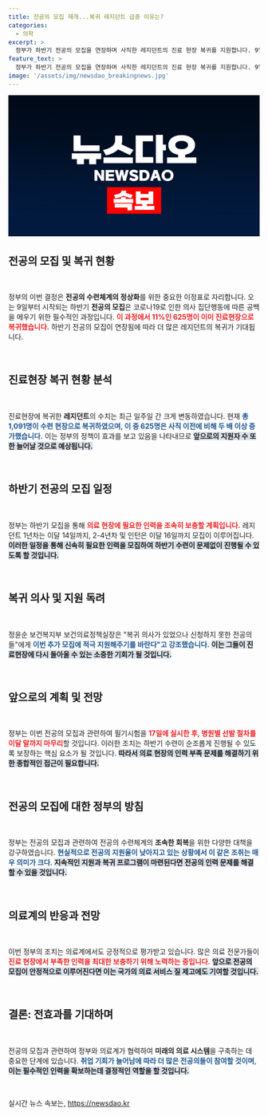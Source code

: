 ```yaml
---
title: 전공의 모집 재개...복귀 레지던트 급증 이유는?
categories:
  - 의학
excerpt: >
  정부가 하반기 전공의 모집을 연장하며 사직한 레지던트의 진료 현장 복귀를 지원합니다. 9일부터 시작되는 모집 기간 동안 놓친 기회를 다시 잡고, 부족한 의료 인력을 보충할 기회를 놓치지 마세요!
feature_text: >
  정부가 하반기 전공의 모집을 연장하며 사직한 레지던트의 진료 현장 복귀를 지원합니다. 9일부터 시작되는 모집 기간 동안 놓친 기회를 다시 잡고, 부족한 의료 인력을 보충할 기회를 놓치지 마세요!
image: '/assets/img/newsdao_breakingnews.jpg'
---
```


<p><img src="/assets/img/newsdao_breakingnews.jpg" alt="firstkoreanews 속보" /></p>

<h2 data-ke-size="size26">전공의 모집 및 복귀 현황</h2>

<p data-ke-size="size16">&nbsp;</p>

<p data-ke-size="size16">정부의 이번 결정은 <b>전공의 수련체계의 정상화</b>를 위한 중요한 이정표로 자리합니다. 오는 9일부터 시작되는 하반기 <b>전공의 모집</b>은 코로나19로 인한 의사 집단행동에 따른 공백을 메우기 위한 필수적인 과정입니다. <b><span style="color: #ee2323;">이 과정에서 11%인 625명이 이미 진료현장으로 복귀했습니다.</span></b> 하반기 전공의 모집이 연장됨에 따라 더 많은 레지던트의 복귀가 기대됩니다.</p>

<p data-ke-size="size16">&nbsp;</p>

<h2 data-ke-size="size26">진료현장 복귀 현황 분석</h2>

<p data-ke-size="size16">&nbsp;</p>

<p data-ke-size="size16">진료현장에 복귀한 <b>레지던트</b>의 수치는 최근 일주일 간 크게 변동하였습니다. 현재 <b><span style="color: #1a5490;">총 1,091명이 수련 현장으로 복귀하였으며, 이 중 625명은 사직 이전에 비해 두 배 이상 증가했습니다.</span></b> 이는 정부의 정책이 효과를 보고 있음을 나타내므로 <b><span style="background-color: #21538527;">앞으로의 지원자 수 또한 늘어날 것으로 예상됩니다.</span></b></p>

<p data-ke-size="size16">&nbsp;</p>

<h2 data-ke-size="size26">하반기 전공의 모집 일정</h2>

<p data-ke-size="size16">&nbsp;</p>

<p data-ke-size="size16">정부는 하반기 모집을 통해 <b><span style="color: #ee2323;">의료 현장에 필요한 인력을 조속히 보충할 계획입니다.</span></b> 레지던트 1년차는 이달 14일까지, 2-4년차 및 인턴은 이달 16일까지 모집이 이루어집니다. <b><span style="background-color: #21538527;">이러한 일정을 통해 신속히 필요한 인력을 모집하여 하반기 수련이 문제없이 진행될 수 있도록 할 것입니다.</span></b></p>

<p data-ke-size="size16">&nbsp;</p>

<h2 data-ke-size="size26">복귀 의사 및 지원 독려</h2>

<p data-ke-size="size16">&nbsp;</p>

<p data-ke-size="size16">정윤순 보건복지부 보건의료정책실장은 "복귀 의사가 있었으나 신청하지 못한 전공의들"에게 <b><span style="color: #1a5490;">이번 추가 모집에 적극 지원해주기를 바란다"고 강조했습니다.</span></b> <b><span style="background-color: #21538527;">이는 그들이 진료현장에 다시 돌아올 수 있는 소중한 기회가 될 것입니다.</span></b></p>

<p data-ke-size="size16">&nbsp;</p>

<h2 data-ke-size="size26">앞으로의 계획 및 전망</h2>

<p data-ke-size="size16">&nbsp;</p>

<p data-ke-size="size16">정부는 이번 전공의 모집과 관련하여 필기시험을 <b><span style="color: #ee2323;">17일에 실시한 후, 병원별 선발 절차를 이달 말까지 마무리</span></b>할 것입니다. 이러한 조치는 하반기 수련이 순조롭게 진행될 수 있도록 보장하는 핵심 요소가 될 것입니다. <b><span style="background-color: #21538527;">따라서 의료 현장의 인력 부족 문제를 해결하기 위한 종합적인 접근이 필요합니다.</span></b></p>

<p data-ke-size="size16">&nbsp;</p>

<h2 data-ke-size="size26">전공의 모집에 대한 정부의 방침</h2>

<p data-ke-size="size16">&nbsp;</p>

<p data-ke-size="size16">정부는 전공의 모집과 관련하여 전공의 수련체계의 <b>조속한 회복</b>을 위한 다양한 대책을 강구하였습니다. <b><span style="color: #1a5490;">현실적으로 전공의 지원율이 낮아지고 있는 상황에서 이 같은 조취는 매우 의미가 크다</span></b>. <b><span style="background-color: #21538527;">지속적인 지원과 복귀 프로그램이 마련된다면 전공의 인력 문제를 해결할 수 있을 것입니다.</span></b></p>

<p data-ke-size="size16">&nbsp;</p>

<h2 data-ke-size="size26"> 의료계의 반응과 전망</h2>

<p data-ke-size="size16">&nbsp;</p>

<p data-ke-size="size16">이번 정부의 조치는 의료계에서도 긍정적으로 평가받고 있습니다. 많은 의료 전문가들이 <b><span style="color: #ee2323;">진료 현장에서 부족한 인력을 최대한 보충하기 위해 노력하는 중입니다.</span></b> <b><span style="background-color: #21538527;">앞으로 전공의 모집이 안정적으로 이루어진다면 이는 국가의 의료 서비스 질 제고에도 기여할 것입니다.</span></b></p>

<p data-ke-size="size16">&nbsp;</p>

<h2 data-ke-size="size26">결론: 전효과를 기대하며</h2>

<p data-ke-size="size16">&nbsp;</p>

<p data-ke-size="size16">전공의 모집과 관련하여 정부와 의료계가 협력하여 <b>미래의 의료 시스템</b>을 구축하는 데 중요한 단계에 있습니다. <b><span style="color: #1a5490;">취업 기회가 늘어남에 따라 더 많은 전공의들이 참여할 것이며</span></b>, <b><span style="background-color: #21538527;">이는 필수적인 인력을 확보하는데 결정적인 역할을 할 것입니다.</span></b></p>

<p data-ke-size="size16">&nbsp;</p>
실시간 뉴스 속보는, <a href="https://newsdao.kr" rel="dofollow">https://newsdao.kr</a>


